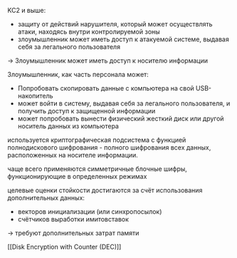 KC2 и выше:
- защиту от действий нарушителя, который может осуществлять атаки, находясь внутри контролируемой зоны
- злоумышленник может иметь доступ к атакуемой системе, выдавая себя за легального пользователя

-> Злоумышленник может иметь доступ к носителю информации

Злоумышленник, как часть персонала может:
- Попробовать скопировать данные с компьютера на свой USB-накопитель
- может войти в систему, выдавая себя за легального пользователя, и получить доступ к защищенной информации
- может попробовать вынести физический жесткий диск или другой носитель данных из компьютера

используется криптографическая подсистема с функцией полнодискового шифрования - полного шифрования всех данных, расположенных на носителе информации.

чаще всего применяются симметричные блочные шифры, функционирующие в определенных режимах

целевые оценки стойкости достигаются за счёт использования дополнительных данных:
- векторов инициализации (или синхропосылок)
- счётчиков выработки имитовставок

-> требуют дополнительных затрат памяти

[[Disk Encryption with Counter (DEC)]]
